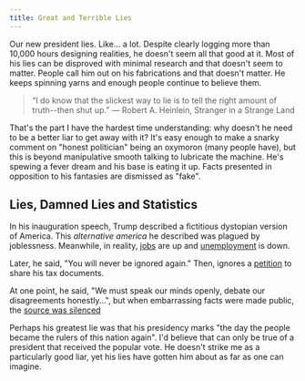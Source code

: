 ```yaml
---
title: Great and Terrible Lies
---
```


Our new president lies. Like... a lot. Despite clearly logging more than 10,000 
hours designing realities, he doesn't seem all that good at it. Most of his 
lies can be disproved with minimal research and that doesn't seem to matter.
People call him out on his fabrications and that doesn't matter. He keeps
spinning yarns and enough people continue to believe them.

> “I do know that the slickest way to lie is to tell the right amount of truth--then shut up.” 
> ― Robert A. Heinlein, Stranger in a Strange Land

That's the part I have the hardest time understanding: why doesn't he need to be
a better liar to get away with it? It's easy enough to make a snarky comment on 
"honest politician" being an oxymoron (many people have), but this is beyond 
manipulative smooth talking to lubricate the machine. He's spewing a fever dream 
and his base is eating it up. Facts presented in opposition to his fantasies are 
dismissed as "fake".

## Lies, Damned Lies and Statistics

In his inauguration speech, Trump described a fictitious dystopian version of 
America. This *alternative america* he described was plagued by joblessness. 
Meanwhile, in reality, [jobs][jobs] are up and [unemployment][unemployment] is
down. 

Later, he said, "You will never be ignored again." Then, ignores a 
[petition][petition] to share his tax documents. 

At one point, he said, "We must speak our minds openly, debate our disagreements 
honestly...", but when embarrassing facts were made public, the 
[source was silenced][nps]

Perhaps his greatest lie was that his presidency marks "the day the people 
became the rulers of this nation again". I'd believe that can only be true of a 
president that received the popular vote. He doesn't strike me as a particularly 
good liar, yet his lies have gotten him about as far as one can imagine.

[nps]: http://gizmodo.com/national-park-service-banned-from-tweeting-after-anti-t-1791449526 "NPS Banned From Twitter"
[jobs]: https://twitter.com/ObamaWhiteHouse/status/822219833223872512 "Jobs created"
[unemployment]:http://www.factcheck.org/2016/01/obamas-numbers-january-2016-update/ "Unemployment down"
[hat]: https://twitter.com/matthaig1/status/822579110790696960 "MAGA Hat"
[petition]: http://www.cbsnews.com/news/white-house-petition-to-release-trump-taxes-gains-traction-online/ "petition"
